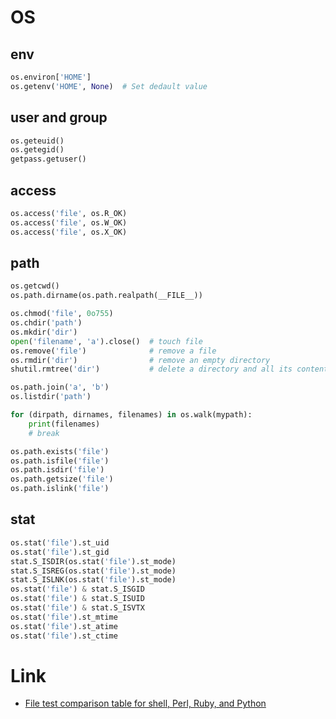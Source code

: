 # OS

## env
```py
os.environ['HOME']
os.getenv('HOME', None)  # Set dedault value
```

## user and group
```py
os.geteuid()
os.getegid()
getpass.getuser()
```

## access
```py
os.access('file', os.R_OK)
os.access('file', os.W_OK)
os.access('file', os.X_OK)

```

## path
```py
os.getcwd()
os.path.dirname(os.path.realpath(__FILE__))

os.chmod('file', 0o755)
os.chdir('path')
os.mkdir('dir')
open('filename', 'a').close()  # touch file
os.remove('file')              # remove a file
os.rmdir('dir')                # remove an empty directory
shutil.rmtree('dir')           # delete a directory and all its contents

os.path.join('a', 'b')
os.listdir('path')

for (dirpath, dirnames, filenames) in os.walk(mypath):
    print(filenames)
    # break

os.path.exists('file')
os.path.isfile('file')
os.path.isdir('file')
os.path.getsize('file')
os.path.islink('file')

```

## stat
```py
os.stat('file').st_uid
os.stat('file').st_gid
stat.S_ISDIR(os.stat('file').st_mode)
stat.S_ISREG(os.stat('file').st_mode)
stat.S_ISLNK(os.stat('file').st_mode)
os.stat('file') & stat.S_ISGID
os.stat('file') & stat.S_ISUID
os.stat('file') & stat.S_ISVTX
os.stat('file').st_mtime
os.stat('file').st_atime
os.stat('file').st_ctime
```

# Link
- [File test comparison table for shell, Perl, Ruby, and Python](http://blog.endpoint.com/2009/08/file-test-comparison-table-for-shell.html)
